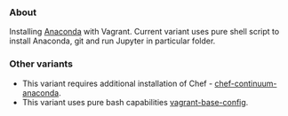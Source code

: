 ### About

Installing [Anaconda](https://www.continuum.io/downloads) with Vagrant. Current variant uses pure shell script to install Anaconda, git and run Jupyter in particular folder.

### Other variants

* This variant requires additional installation of Chef - [chef-continuum-anaconda](https://github.com/thmttch/chef-continuum-anaconda).
* This variant uses pure bash capabilities [vagrant-base-config](https://github.com/primalskill/vagrant-base-config).

